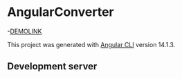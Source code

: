 # AngularConverter
 -[DEMOLINK](https://angular-converter.pages.dev/)

This project was generated with [Angular CLI](https://github.com/angular/angular-cli) version 14.1.3.

## Development server

